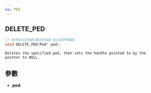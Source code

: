 ```yaml
---
ns: PED
---
```

## DELETE_PED

```c
// 0x9614299DCB53E54B 0x13EFB9A0
void DELETE_PED(Ped* ped);
```

```
Deletes the specified ped, then sets the handle pointed to by the pointer to NULL.  
```

## 參數
* **ped**: 

